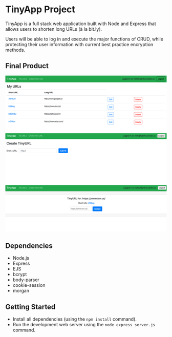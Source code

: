 # TinyApp Project

TinyApp is a full stack web application built with Node and Express that allows users to shorten long URLs (à la bit.ly).

Users will be able to log in and execute the major functions of CRUD, while protecting their user information with current best practice encryption methods.

## Final Product

!["main page upon log in"](https://github.com/stevencschoi/tinyapp/blob/master/docs/urls-page.png)
!["add new url page"](https://github.com/stevencschoi/tinyapp/blob/master/docs/create-url.png)
!["update existing url page"](https://github.com/stevencschoi/tinyapp/blob/master/docs/update-url.png)

## Dependencies

- Node.js
- Express
- EJS
- bcrypt
- body-parser
- cookie-session
- morgan

## Getting Started

- Install all dependencies (using the `npm install` command).
- Run the development web server using the `node express_server.js` command.